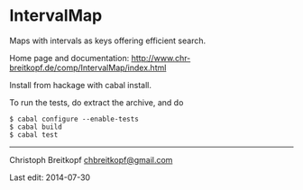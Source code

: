 # IntervalMap

Maps with intervals as keys offering efficient search.

Home page and documentation: http://www.chr-breitkopf.de/comp/IntervalMap/index.html


Install from hackage with cabal install.

To run the tests, do extract the archive, and do

    $ cabal configure --enable-tests
    $ cabal build
    $ cabal test

-------

Christoph Breitkopf <chbreitkopf@gmail.com>

Last edit: 2014-07-30
